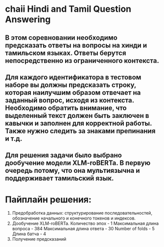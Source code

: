 # chaii Hindi and Tamil Question Answering
## В этом соревновании необходимо предсказать ответы на вопросы на хинди и тамильском языках. Ответы берутся непосредственно из ограниченного контекста.
## Для каждого идентификатора в тестовом наборе вы должны предсказать строку, которая наилучшим образом отвечает на заданный вопрос, исходя из контекста. Необходимо обратить внимание, что выделенный текст должен быть заключен в кавычки и заполнен для корректной работы. Также нужно следить за знаками препинания и т.д.
## Для решения задачи было выбрано дообучение модели XLM-roBERTa. В первую очередь потому, что она мультиязычна и поддерживает тамильский язык. 
# Пайплайн решения:
1) Предобработка данных: структурирование последовательностей, обозначение начального и конечного токенов и индексов.
2) Дообучение XLM-roBERTa.
Количество эпох - 1
Максимальная длина вопроса - 384
Максимальная длина ответа - 30
Number of folds - 5
Длина батча - 4
3) Получение предсказаний
